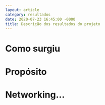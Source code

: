 ```yaml
---
layout: article
category: resultados
date: 2020-07-23 16:45:00 -0000
title: Descrição dos resultados do projeto
---
```


# Como surgiu

# Propósito

# Networking...
